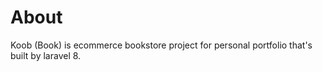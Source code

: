 # About

Koob (Book) is ecommerce bookstore project for personal portfolio that's built by laravel 8.
